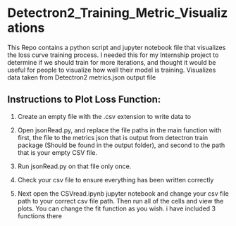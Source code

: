 # Detectron2_Training_Metric_Visualizations
This Repo contains a python script and jupyter notebook file that visualizes the loss curve training process. I needed this for my Internship project to determine if we should train for more iterations, and thought it would be useful for people to visualize how well their model is training. Visualizes data taken from Detectron2 metrics.json output file


## Instructions to Plot Loss Function:
1. Create an empty file with the .csv extension to write data to

2. Open jsonRead.py, and replace the file paths in the main function with first, the file to the metrics json that is output from detectron train package (Should be found in the output folder), and second to the path that is your empty CSV file. 

3. Run jsonRead.py on that file only once.

4. Check your csv file to ensure everything has been written correctly

5. Next open the CSVread.ipynb jupyter notebook and change your csv file 
path to your correct csv file path. Then run all of the cells and view
the plots. You can change the fit function as you wish. i have included 3 
functions there
